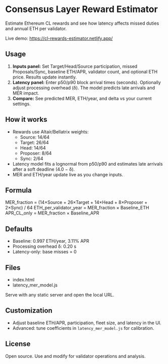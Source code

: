 
# Consensus Layer Reward Estimator

Estimate Ethereum CL rewards and see how latency affects missed duties and annual ETH per validator.

Live demo: https://cl-rewards-estimator.netlify.app/

## Usage

1. **Inputs panel:** Set Target/Head/Source participation, missed Proposals/Sync, baseline ETH/APR, validator count, and optional ETH price. Results update instantly.
2. **Latency panel:** Enter p50/p90 block arrival times (seconds). Optionally adjust processing overhead (δ). The model predicts late arrivals and MER impact.
3. **Compare:** See predicted MER, ETH/year, and delta vs your current settings.

## How it works

- Rewards use Altair/Bellatrix weights:
	- Source: 14/64
	- Target: 26/64
	- Head: 14/64
	- Proposer: 8/64
	- Sync: 2/64
- Latency model fits a lognormal from p50/p90 and estimates late arrivals after a soft deadline (4.0 − δ).
- MER and ETH/year update live as you change inputs.

## Formula

MER_fraction = (14×Source + 26×Target + 14×Head + 8×Proposer + 2×Sync) / 64
ETH_per_validator_year = MER_fraction × Baseline_ETH
APR_CL_only = MER_fraction × Baseline_APR

## Defaults

- Baseline: 0.997 ETH/year, 3.11% APR
- Processing overhead δ: 0.20 s
- Latency-only: base misses = 0

## Files

- index.html
- latency_mer_model.js

Serve with any static server and open the local URL.

## Customization

- Adjust baseline ETH/APR, participation, fleet size, and latency in the UI.
- Advanced: tune coefficients in `latency_mer_model.js` for calibration.

## License

Open source. Use and modify for validator operations and analysis.
